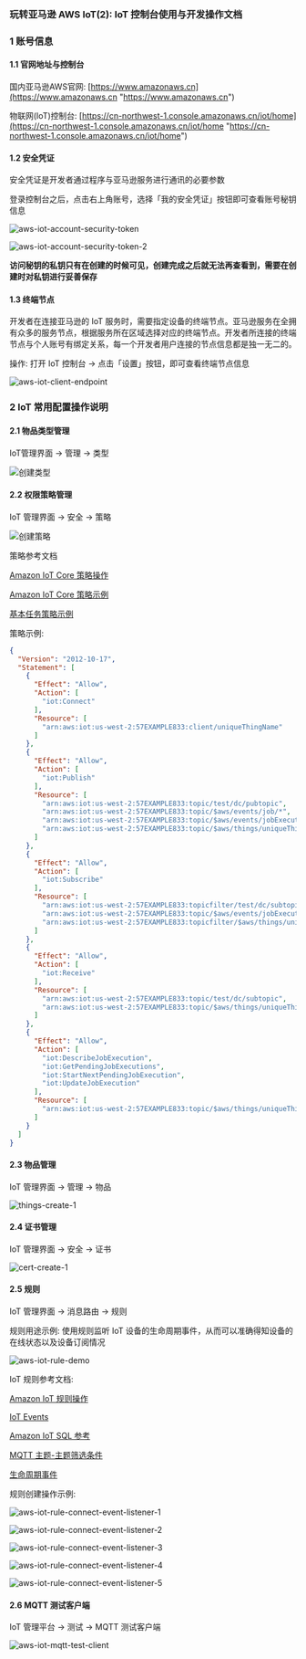 ### 玩转亚马逊 AWS IoT(2): IoT 控制台使用与开发操作文档  

  



### 1 账号信息  

#### 1.1 官网地址与控制台  

国内亚马逊AWS官网: [https://www.amazonaws.cn](https://www.amazonaws.cn "https://www.amazonaws.cn")  

物联网(IoT)控制台: [https://cn-northwest-1.console.amazonaws.cn/iot/home](https://cn-northwest-1.console.amazonaws.cn/iot/home "https://cn-northwest-1.console.amazonaws.cn/iot/home")  

#### 1.2 安全凭证  

安全凭证是开发者通过程序与亚马逊服务进行通讯的必要参数  

登录控制台之后，点击右上角账号，选择「我的安全凭证」按钮即可查看账号秘钥信息  

![aws-iot-account-security-token](https://cdn.jsdelivr.net/gh/Flying9001/images/pic/aws-iot-account-security-token.jpg)

![aws-iot-account-security-token-2](https://cdn.jsdelivr.net/gh/Flying9001/images/pic/aws-iot-account-security-token-2.jpg)

**访问秘钥的私钥只有在创建的时候可见，创建完成之后就无法再查看到，需要在创建时对私钥进行妥善保存**  

#### 1.3 终端节点  

开发者在连接亚马逊的 IoT 服务时，需要指定设备的终端节点。亚马逊服务在全拥有众多的服务节点，根据服务所在区域选择对应的终端节点。开发者所连接的终端节点与个人账号有绑定关系，每一个开发者用户连接的节点信息都是独一无二的。  

操作: 打开 IoT 控制台 -> 点击「设置」按钮，即可查看终端节点信息  

![aws-iot-client-endpoint](https://cdn.jsdelivr.net/gh/Flying9001/images/pic/aws-iot-client-endpoint.jpg)



### 2 IoT 常用配置操作说明  

#### 2.1 物品类型管理  

IoT管理界面 -> 管理 -> 类型  

![创建类型](https://cdn.jsdelivr.net/gh/Flying9001/images/pic/image-20220426162641113.png)

#### 2.2 权限策略管理  

IoT 管理界面 -> 安全 -> 策略  

![创建策略](https://cdn.jsdelivr.net/gh/Flying9001/images/pic/%E5%88%9B%E5%BB%BA%E7%AD%96%E7%95%A5.jpg)

策略参考文档

[Amazon IoT Core 策略操作](https://docs.amazonaws.cn/iot/latest/developerguide/iot-policy-actions.html "https://docs.amazonaws.cn/iot/latest/developerguide/iot-policy-actions.html")  

[Amazon IoT Core 策略示例](https://docs.amazonaws.cn/iot/latest/developerguide/example-iot-policies.html "https://docs.amazonaws.cn/iot/latest/developerguide/example-iot-policies.html")  

[基本任务策略示例](https://docs.amazonaws.cn/iot/latest/developerguide/basic-jobs-example.html "https://docs.amazonaws.cn/iot/latest/developerguide/basic-jobs-example.html")  

策略示例:  

```json
{
  "Version": "2012-10-17",
  "Statement": [
    {
      "Effect": "Allow",
      "Action": [
        "iot:Connect"
      ],
      "Resource": [
        "arn:aws:iot:us-west-2:57EXAMPLE833:client/uniqueThingName"
      ]
    },
    {
      "Effect": "Allow",
      "Action": [
        "iot:Publish"
      ],
      "Resource": [
        "arn:aws:iot:us-west-2:57EXAMPLE833:topic/test/dc/pubtopic",
        "arn:aws:iot:us-west-2:57EXAMPLE833:topic/$aws/events/job/*",
        "arn:aws:iot:us-west-2:57EXAMPLE833:topic/$aws/events/jobExecution/*",
        "arn:aws:iot:us-west-2:57EXAMPLE833:topic/$aws/things/uniqueThingName/jobs/*"
      ]
    },
    {
      "Effect": "Allow",
      "Action": [
        "iot:Subscribe"
      ],
      "Resource": [
        "arn:aws:iot:us-west-2:57EXAMPLE833:topicfilter/test/dc/subtopic",
        "arn:aws:iot:us-west-2:57EXAMPLE833:topic/$aws/events/jobExecution/*",
        "arn:aws:iot:us-west-2:57EXAMPLE833:topicfilter/$aws/things/uniqueThingName/jobs/*"
      ]
    },
    {
      "Effect": "Allow",
      "Action": [
        "iot:Receive"
      ],
      "Resource": [
        "arn:aws:iot:us-west-2:57EXAMPLE833:topic/test/dc/subtopic",
        "arn:aws:iot:us-west-2:57EXAMPLE833:topic/$aws/things/uniqueThingName/jobs/*"
      ]
    },
    {
      "Effect": "Allow",
      "Action": [
        "iot:DescribeJobExecution",
        "iot:GetPendingJobExecutions",
        "iot:StartNextPendingJobExecution",
        "iot:UpdateJobExecution"
      ],
      "Resource": [
        "arn:aws:iot:us-west-2:57EXAMPLE833:topic/$aws/things/uniqueThingName"
      ]
    }
  ]
}
```

#### 2.3 物品管理  

IoT 管理界面 -> 管理 -> 物品  

![things-create-1](https://cdn.jsdelivr.net/gh/Flying9001/images/pic/things-create-1.jpg)

#### 2.4 证书管理  

IoT 管理界面 -> 安全 -> 证书  

![cert-create-1](https://cdn.jsdelivr.net/gh/Flying9001/images/pic/cert-create-1.jpg)

#### 2.5 规则  

IoT 管理界面 -> 消息路由 -> 规则  

规则用途示例: 使用规则监听 IoT 设备的生命周期事件，从而可以准确得知设备的在线状态以及设备订阅情况  

![aws-iot-rule-demo](https://cdn.jsdelivr.net/gh/Flying9001/images/pic/aws-iot-rule-demo.jpg)

IoT 规则参考文档:  

[Amazon IoT 规则操作](https://docs.amazonaws.cn/iot/latest/developerguide/iot-rule-actions.html "https://docs.amazonaws.cn/iot/latest/developerguide/iot-rule-actions.html")  

[IoT Events](https://docs.amazonaws.cn/iot/latest/developerguide/iotevents-rule-action.html "https://docs.amazonaws.cn/iot/latest/developerguide/iotevents-rule-action.html")  

[Amazon IoT SQL 参考](https://docs.amazonaws.cn/iot/latest/developerguide/iot-sql-reference.html "https://docs.amazonaws.cn/iot/latest/developerguide/iot-sql-reference.html")  

[MQTT 主题-主题筛选条件](https://docs.aws.amazon.com/zh_cn/iot/latest/developerguide/topics.html#topicfilters "https://docs.aws.amazon.com/zh_cn/iot/latest/developerguide/topics.html#topicfilters")  

[生命周期事件](https://docs.amazonaws.cn/iot/latest/developerguide/life-cycle-events.html "https://docs.amazonaws.cn/iot/latest/developerguide/life-cycle-events.html")  

规则创建操作示例:  

![aws-iot-rule-connect-event-listener-1](https://cdn.jsdelivr.net/gh/Flying9001/images/pic/aws-iot-rule-connect-event-listener-1.jpg)

![aws-iot-rule-connect-event-listener-2](https://cdn.jsdelivr.net/gh/Flying9001/images/pic/aws-iot-rule-connect-event-listener-2.jpg)

![aws-iot-rule-connect-event-listener-3](https://cdn.jsdelivr.net/gh/Flying9001/images/pic/aws-iot-rule-connect-event-listener-3.jpg)

![aws-iot-rule-connect-event-listener-4](https://cdn.jsdelivr.net/gh/Flying9001/images/pic/aws-iot-rule-connect-event-listener-4.jpg)

![aws-iot-rule-connect-event-listener-5](https://cdn.jsdelivr.net/gh/Flying9001/images/pic/aws-iot-rule-connect-event-listener-5.jpg)



#### 2.6 MQTT 测试客户端  

IoT 管理平台 -> 测试 -> MQTT 测试客户端  

![aws-iot-mqtt-test-client](https://cdn.jsdelivr.net/gh/Flying9001/images/pic/aws-iot-mqtt-test-client.jpg)

